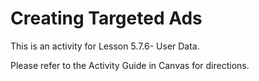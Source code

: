 # Creating Targeted Ads

This is an activity for Lesson 5.7.6- User Data.

Please refer to the Activity Guide in Canvas for directions.
